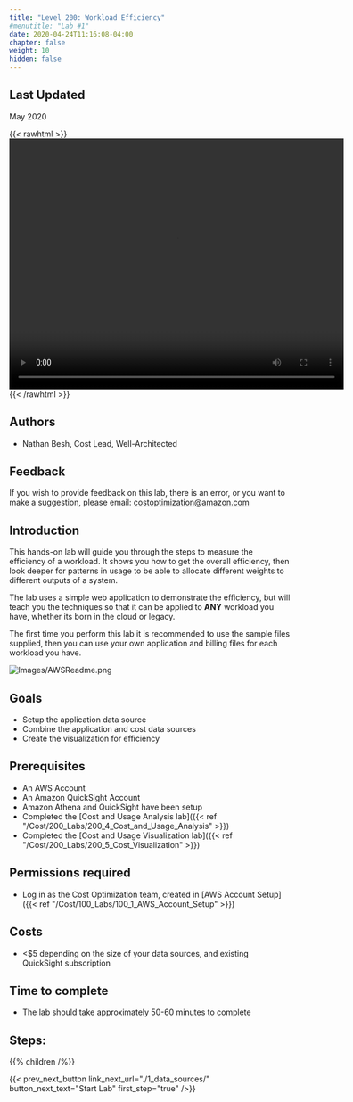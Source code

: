 ```yaml
---
title: "Level 200: Workload Efficiency"
#menutitle: "Lab #1"
date: 2020-04-24T11:16:08-04:00
chapter: false
weight: 10
hidden: false
---
```


## Last Updated
May 2020

{{< rawhtml >}}
<video width="600" height="450" controls>
  <source src="https://d3h9zoi3eqyz7s.cloudfront.net/Cost/Videos/CostEfficiency.mp4" type="video/mp4">
  Your browser doesnt support video, or if you're on GitHub head to https://wellarchitectedlabs.com to watch the video.
</video>
{{< /rawhtml >}}

## Authors
- Nathan Besh, Cost Lead, Well-Architected

## Feedback
If you wish to provide feedback on this lab, there is an error, or you want to make a suggestion, please email: costoptimization@amazon.com

## Introduction
This hands-on lab will guide you through the steps to measure the efficiency of a workload. It shows you how to get the overall efficiency, then look deeper for patterns in usage to be able to allocate different weights to different outputs of a system.

The lab uses a simple web application to demonstrate the efficiency, but will teach you the techniques so that it can be applied to **ANY** workload you have, whether its born in the cloud or legacy.

The first time you perform this lab it is recommended to use the sample files supplied, then you can use your own application and billing files for each workload you have.


![Images/AWSReadme.png](/Cost/200_Workload_Efficiency/Images/AWSReadme.png)

## Goals
- Setup the application data source
- Combine the application and cost data sources
- Create the visualization for efficiency


## Prerequisites
- An AWS Account
- An Amazon QuickSight Account
- Amazon Athena and QuickSight have been setup
- Completed the [Cost and Usage Analysis lab]({{< ref "/Cost/200_Labs/200_4_Cost_and_Usage_Analysis" >}})
- Completed the [Cost and Usage Visualization lab]({{< ref "/Cost/200_Labs/200_5_Cost_Visualization" >}})


## Permissions required
- Log in as the Cost Optimization team, created in [AWS Account Setup]({{< ref "/Cost/100_Labs/100_1_AWS_Account_Setup" >}})


## Costs
- <$5 depending on the size of your data sources, and existing QuickSight subscription


## Time to complete
- The lab should take approximately 50-60 minutes to complete

## Steps:
{{% children  /%}}

{{< prev_next_button link_next_url="./1_data_sources/" button_next_text="Start Lab" first_step="true" />}}
